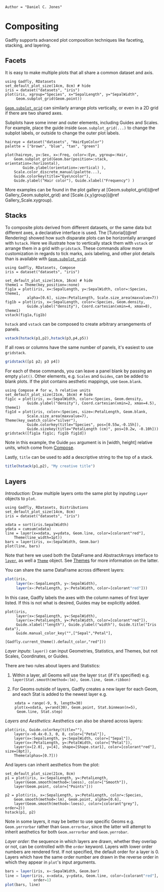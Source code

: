 ```@meta
Author = "Daniel C. Jones"
```

# Compositing

Gadfly supports advanced plot composition techniques like faceting, stacking,
and layering.


## Facets

It is easy to make multiple plots that all share a common dataset and axis.

```@example facet
using Gadfly, RDatasets
set_default_plot_size(14cm, 8cm) # hide
iris = dataset("datasets", "iris")
plot(iris, xgroup="Species", x="SepalLength", y="SepalWidth",
     Geom.subplot_grid(Geom.point))
```

[`Geom.subplot_grid`](@ref) can similarly arrange plots vertically, or
even in a 2D grid if there are two shared axes.

Subplots have some inner and outer elements, including Guides and Scales. 
For example, place the guide inside `Geom.subplot_grid(...)` to change the subplot labels, or outside to change the outer plot labels.

```@example facet
haireye = dataset("datasets", "HairEyeColor")
palette = ["brown", "blue", "tan", "green"]

plot(haireye, y=:Sex, x=:Freq, color=:Eye, ygroup=:Hair,
    Geom.subplot_grid(Geom.bar(position=:stack, orientation=:horizontal),
        Guide.ylabel(orientation=:vertical) ),
    Scale.color_discrete_manual(palette...),
    Guide.colorkey(title="Eye\ncolor"),
    Guide.ylabel("Hair color"), Guide.xlabel("Frequency") )
```

More examples can be found in the plot gallery at [Geom.subplot_grid](@ref Gallery_Geom.subplot_grid) and [Scale.{x,y}group](@ref Gallery_Scale.xygroup).

## Stacks

To composite plots derived from different datasets, or the same data but
different axes, a declarative interface is used.  The [Tutorial](@ref Rendering)
showed how such disparate plots can be horizontally arranged with `hstack`.
Here we illustrate how to vertically stack them with `vstack` or arrange them
in a grid with `gridstack`.  These commands allow more customization in regards
to tick marks, axis labeling, and other plot details than is available with
[`Geom.subplot_grid`](@ref).

```@setup stacks
using Gadfly, RDatasets, Compose
iris = dataset("datasets", "iris")
```

```@example stacks
set_default_plot_size(14cm, 16cm) # hide
theme1 = Theme(key_position=:none)
fig1a = plot(iris, x=:SepalLength, y=:SepalWidth, color=:Species, theme1,
          alpha=[0.6], size=:PetalLength, Scale.size_area(maxvalue=7))
fig1b = plot(iris, x=:SepalLength, color=:Species, Geom.density,
          Guide.ylabel("density"), Coord.cartesian(xmin=4, xmax=8), theme1)
vstack(fig1a,fig1b)
```

`hstack` and `vstack` can be composed to create arbitrary arrangements
of panels.

```julia
vstack(hstack(p1,p2),hstack(p3,p4,p5))
```

If all rows or columns have the same number of panels, it's easiest
to use `gridstack`.

```julia
gridstack([p1 p2; p3 p4])
```

For each of these commands, you can leave a panel blank by passing an empty `plot()`.
Other elements, e.g. `Scales` and `Guides`, can be added to blank plots.  If the plot contains aesthetic mappings,
use `Geom.blank`.

```@example stacks
using Compose # for w, h relative units
set_default_plot_size(21cm, 16cm) # hide
fig1c = plot(iris, x=:SepalWidth, color=:Species, Geom.density,
          Guide.ylabel("density"), Coord.cartesian(xmin=2, xmax=4.5), theme1)
fig1d = plot(iris, color=:Species, size=:PetalLength, Geom.blank,
          Scale.size_area(maxvalue=7), Theme(key_swatch_color="silver"),
          Guide.colorkey(title="Species", pos=[0.55w,-0.15h]),
          Guide.sizekey(title="PetalLength (cm)", pos=[0.2w, -0.10h]))
gridstack([fig1a fig1c; fig1b fig1d])
```

Note in this example, the Guide `pos` argument is in [width, height] relative units, which come from 
[Compose](http://giovineitalia.github.io/Compose.jl/latest/tutorial/#Measures-can-be-a-combination-of-absolute-and-relative-units-1).

Lastly, `title` can be used to add a descriptive string to the top of a stack.

```julia
title(hstack(p1,p2), "My creative title")
```


## Layers

_Introduction:_ Draw multiple layers onto the same plot by inputing `Layer` objects to `plot`.

```@setup layer
using Gadfly, RDatasets, Distributions
set_default_plot_size(14cm, 8cm)
iris = dataset("datasets", "iris")
```

```@example layer
xdata = sort(iris.SepalWidth)
ydata = cumsum(xdata)
line = layer(x=xdata, y=ydata, Geom.line, color=[colorant"red"], 
    Theme(line_width=1pt))
bars = layer(iris, x=:SepalWidth, Geom.bar)
plot(line, bars)
```

Note that here we used both the DataFrame and AbstractArrays interface to
[`layer`](@ref), as well a [`Theme`](@ref) object.  See [Themes](@ref) for more
information on the latter.

You can share the same DataFrame across different layers:

```julia
plot(iris,
     layer(x=:SepalLength, y=:SepalWidth),
     layer(x=:PetalLength, y=:PetalWidth, color=[colorant"red"]))
```

In this case, Gadfly labels the axes with the column names of first layer listed.
If this is not what is desired, Guides may be explicitly added.

```@example layer
plot(iris,
     layer(x=:SepalLength, y=:SepalWidth),
     layer(x=:PetalLength, y=:PetalWidth, color=[colorant"red"]),
     Guide.xlabel("length"), Guide.ylabel("width"), Guide.title("Iris data"),
     Guide.manual_color_key("",["Sepal","Petal"],
                            [Gadfly.current_theme().default_color,"red"]))
```

_Layer inputs_: `layer()` can input Geometries, Statistics, and Themes, but
not Scales, Coordinates, or Guides.

There are two rules about layers and Statistics:
1. Within a layer, all Geoms will use the layer `Stat` (if it's specified) e.g. `layer(Stat.smooth(method=:lm), Geom.line, Geom.ribbon)`
2. For Geoms outside of layers, Gadfly creates a new layer for each Geom, and each Stat is added to the newest layer e.g.

        xdata = range(-9, 9, length=30)
        plot(x=xdata, y=rand(30), Geom.point, Stat.binmean(n=5),
         Geom.line, Stat.step)

_Layers and Aesthetics_: Aesthetics can also be shared across layers:
```@example layer
plot(iris, Guide.colorkey(title=""),
    layer(x->0.4x-0.3, 0, 8, color=["Petal"]),
    layer(x=:SepalLength, y=:SepalWidth, color=["Sepal"]),
    layer(x=:PetalLength, y=:PetalWidth, color=["Petal"]),
    layer(x=[2.0], y=[4], shape=[Shape.star1], color=[colorant"red"], size=[8pt]),
    Theme(alphas=[0.7]))
```
And layers can inherit aesthetics from the plot:
```@example layer
set_default_plot_size(21cm, 8cm)
p1 = plot(iris, x=:SepalLength, y=:PetalLength,
    layer(Geom.smooth(method=:loess), color=["Smooth"]),
    layer(Geom.point, color=["Points"]))

p2 = plot(iris, x=:SepalLength, y=:PetalLength, color=:Species,
    Geom.smooth(method=:lm), Geom.point, alpha=[0.6],
    layer(Geom.smooth(method=:loess), color=[colorant"grey"], order=2))
hstack(p1, p2)
```
Note in some layers, it may be better to use specific Geoms e.g. `Geom.yerrorbar` rather than `Geom.errorbar`, since the latter will attempt to inherit aesthetics for both `Geom.xerrorbar` and `Geom.yerrobar`.

_Layer order_: the sequence in which layers are drawn, whether they overlap or not, can be
controlled with the `order` keyword.  Layers with lower order numbers are
rendered first.  If not specified, the default order for a layer is 0.  Layers
which have the same order number are drawn in the reverse order in which they
appear in `plot`'s input arguments.

```julia
bars = layer(iris, x=:SepalWidth, Geom.bar)
line = layer(iris, x=xdata, y=ydata, Geom.line, color=[colorant"red"],
             order=1)
plot(bars, line)
```
